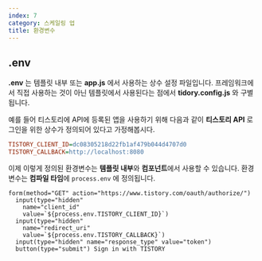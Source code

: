 ```yaml
---
index: 7
category: 스케일링 업
title: 환경변수
---
```


## .env

**.env** 는 템플릿 내부 또는 **app.js** 에서 사용하는 상수 설정 파일입니다. 프레임워크에서 직접 사용하는 것이 아닌 템플릿에서 사용된다는 점에서 **tidory.config.js** 와 구별됩니다.

예를 들어 티스토리에 API에 등록된 앱을 사용하기 위해 다음과 같이 **티스토리 API** 로그인을 위한 상수가 정의되어 있다고 가정해봅시다.

```ini
TISTORY_CLIENT_ID=dc08305218d22fb1af479b044d4707d0
TISTORY_CALLBACK=http://localhost:8080
```

이제 이렇게 정의된 환경변수는 **템플릿 내부**와 **컴포넌트**에서 사용할 수 있습니다. 환경변수는 **컴파일 타임**에 `process.env` 에 정의됩니다.

```pug
form(method="GET" action="https://www.tistory.com/oauth/authorize/")
  input(type="hidden"
    name="client_id"
    value=`${process.env.TISTORY_CLIENT_ID}`)
  input(type="hidden"
    name="redirect_uri"
    value=`${process.env.TISTORY_CALLBACK}`)
  input(type="hidden" name="response_type" value="token")
  button(type="submit") Sign in with TISTORY
```
